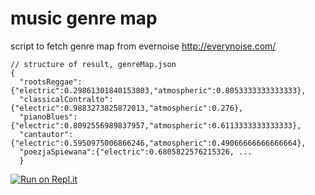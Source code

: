 # music genre map

script to fetch genre map from evernoise http://everynoise.com/

```
// structure of result, genreMap.json
{
  "rootsReggae": {"electric":0.29861301840153803,"atmospheric":0.8053333333333333},
  "classicalContralto":{"electric":0.9883273825872013,"atmospheric":0.276},
  "pianoBlues":{"electric":0.8092556989837957,"atmospheric":0.6113333333333333},
  "cantautor":{"electric":0.5950975006866246,"atmospheric":0.49066666666666664},
  "poezjaSpiewana":{"electric":0.6805822576215326, ...
  }
```

[![Run on Repl.it](https://repl.it/badge/github/fPrager/musicgenremap)](https://repl.it/github/fPrager/musicgenremap)